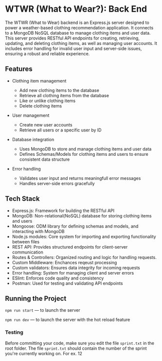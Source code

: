 # WTWR (What to Wear?): Back End

The WTWR (What to Wear) backend is an Express.js server designed to power a weather-based clothing recommendation application. It connects to a MongoDB NoSQL database to manage clothing items and user data. This server provides RESTful API endpoints for creating, retrieving, updating, and deleting clothing items, as well as managing user accounts. It includes error handling for invalid user input and server-side issues, ensuring a robust and reliable experience.

## Features

- Clothing item management

  - Add new clothing items to the database
  - Retrieve all clothing items from the database
  - Like or unlike clothing items
  - Delete clothing items

- User management

  - Create new user accounts
  - Retrieve all users or a specific user by ID

- Database integration

  - Uses MongoDB to store and manage clothing items and user data
  - Defines Schemas/Models for clothing items and users to ensure consistent data structure

- Error handling
  - Validates user input and returns meaningfull error messages
  - Handles server-side errors gracefully

## Tech Stack

- Express.js: Framework for building the RESTful API
- MongoDB: Non-relational(NoSQL) database for storing clothing items and users
- Mongoose: ODM library for defining schemas and models, and interacting with MongoDB
- Node.js modules: Core system for importing and exporting functionality between files
- REST API: Provides structured endpoints for client-server communication
- Routes & Controllers: Organized routing and logic for handling requests.
- Custom Middleware: Enchances reqeust processing
- Custom validators: Ensures data integrity for incoming requests
- Error handling: System for managing client and server errors
- ESlint: Enforces code quality and consistency
- Postman: Used for testing and validating API endpoints

## Running the Project

`npm run start` — to launch the server

`npm run dev` — to launch the server with the hot reload feature

### Testing

Before committing your code, make sure you edit the file `sprint.txt` in the root folder. The file `sprint.txt` should contain the number of the sprint you're currently working on. For ex. 12
